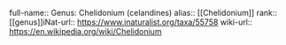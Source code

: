 

full-name:: Genus: Chelidonium (celandines)
alias:: [[Chelidonium]]
rank:: [[genus]]iNat-url:: https://www.inaturalist.org/taxa/55758
wiki-url:: https://en.wikipedia.org/wiki/Chelidonium